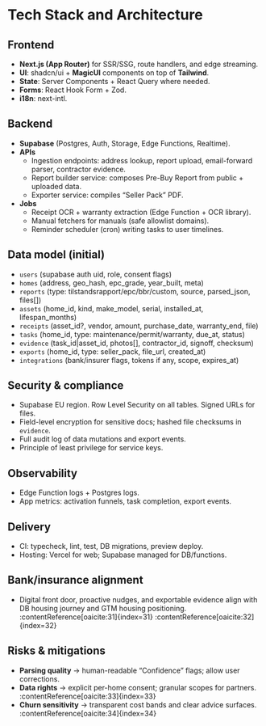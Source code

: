 # Tech Stack and Architecture

## Frontend
- **Next.js (App Router)** for SSR/SSG, route handlers, and edge streaming.
- **UI**: shadcn/ui + **MagicUI** components on top of **Tailwind**.
- **State**: Server Components + React Query where needed.
- **Forms**: React Hook Form + Zod.
- **i18n**: next-intl.

## Backend
- **Supabase** (Postgres, Auth, Storage, Edge Functions, Realtime).
- **APIs**
  - Ingestion endpoints: address lookup, report upload, email-forward parser, contractor evidence.
  - Report builder service: composes Pre-Buy Report from public + uploaded data.
  - Exporter service: compiles “Seller Pack” PDF.
- **Jobs**
  - Receipt OCR + warranty extraction (Edge Function + OCR library).
  - Manual fetchers for manuals (safe allowlist domains).
  - Reminder scheduler (cron) writing tasks to user timelines.

## Data model (initial)
- `users` (supabase auth uid, role, consent flags)
- `homes` (address, geo_hash, epc_grade, year_built, meta)
- `reports` (type: tilstandsrapport/epc/bbr/custom, source, parsed_json, files[])
- `assets` (home_id, kind, make_model, serial, installed_at, lifespan_months)
- `receipts` (asset_id?, vendor, amount, purchase_date, warranty_end, file)
- `tasks` (home_id, type: maintenance/permit/warranty, due_at, status)
- `evidence` (task_id|asset_id, photos[], contractor_id, signoff, checksum)
- `exports` (home_id, type: seller_pack, file_url, created_at)
- `integrations` (bank/insurer flags, tokens if any, scope, expires_at)

## Security & compliance
- Supabase EU region. Row Level Security on all tables. Signed URLs for files.
- Field-level encryption for sensitive docs; hashed file checksums in `evidence`.
- Full audit log of data mutations and export events.
- Principle of least privilege for service keys.

## Observability
- Edge Function logs + Postgres logs.
- App metrics: activation funnels, task completion, export events.

## Delivery
- CI: typecheck, lint, test, DB migrations, preview deploy.
- Hosting: Vercel for web; Supabase managed for DB/functions.

## Bank/insurance alignment
- Digital front door, proactive nudges, and exportable evidence align with DB housing journey and GTM housing positioning. :contentReference[oaicite:31]{index=31} :contentReference[oaicite:32]{index=32}

## Risks & mitigations
- **Parsing quality** → human-readable “Confidence” flags; allow user corrections.
- **Data rights** → explicit per-home consent; granular scopes for partners. :contentReference[oaicite:33]{index=33}
- **Churn sensitivity** → transparent cost bands and clear advice surfaces. :contentReference[oaicite:34]{index=34}
